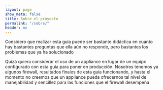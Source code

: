 ```yaml
---
layout: page
show_meta: false
title: Sobre el proyecto
permalink: "/sobre/"
header: no
---
```

Considero que realizar esta guía puede ser bastante didáctica en cuanto hay bastantes preguntas que ella aún no responde, pero bastantes los problemas que ya ha solucionado

Quizá quiera considerar el uso de un appliance en lugar de un equipo configurado con esta guía para poner en producción. Nosotros tenemos ya algunos firewall, resultados finales de esta guía funcionando, y hasta el momento no creemos que un appliance pueda ofrecernos tal nivel de manejabilidad y sencillez para las funciones que el firewall desempeña

